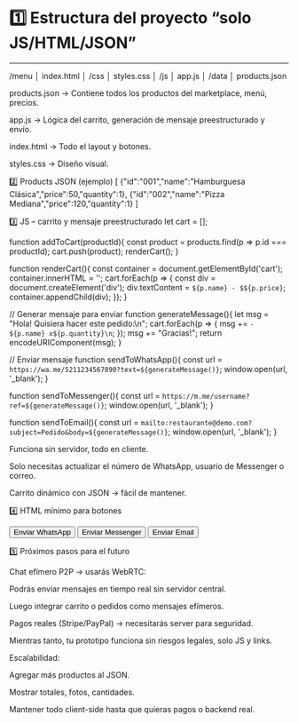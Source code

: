 # 1️⃣ Estructura del proyecto “solo JS/HTML/JSON”


---


/menu
│ index.html
│ /css
│   styles.css
│ /js
│   app.js
│ /data
│   products.json


products.json → Contiene todos los productos del marketplace, menú, precios.

app.js → Lógica del carrito, generación de mensaje preestructurado y envío.

index.html → Todo el layout y botones.

styles.css → Diseño visual.

2️⃣ Products JSON (ejemplo)
[
  {"id":"001","name":"Hamburguesa Clásica","price":50,"quantity":1},
  {"id":"002","name":"Pizza Mediana","price":120,"quantity":1}
]

3️⃣ JS – carrito y mensaje preestructurado
let cart = [];

function addToCart(productId){
  const product = products.find(p => p.id === productId);
  cart.push(product);
  renderCart();
}

function renderCart(){
  const container = document.getElementById('cart');
  container.innerHTML = '';
  cart.forEach(p => {
    const div = document.createElement('div');
    div.textContent = `${p.name} - $${p.price}`;
    container.appendChild(div);
  });
}

// Generar mensaje para enviar
function generateMessage(){
  let msg = "Hola! Quisiera hacer este pedido:\n";
  cart.forEach(p => {
    msg += `- ${p.name} x${p.quantity}\n`;
  });
  msg += "Gracias!";
  return encodeURIComponent(msg);
}

// Enviar mensaje
function sendToWhatsApp(){
  const url = `https://wa.me/5211234567890?text=${generateMessage()}`;
  window.open(url, '_blank');
}

function sendToMessenger(){
  const url = `https://m.me/username?ref=${generateMessage()}`;
  window.open(url, '_blank');
}

function sendToEmail(){
  const url = `mailto:restaurante@demo.com?subject=Pedido&body=${generateMessage()}`;
  window.open(url, '_blank');
}


Funciona sin servidor, todo en cliente.

Solo necesitas actualizar el número de WhatsApp, usuario de Messenger o correo.

Carrito dinámico con JSON → fácil de mantener.

4️⃣ HTML mínimo para botones
<div id="cart"></div>
<button onclick="sendToWhatsApp()">Enviar WhatsApp</button>
<button onclick="sendToMessenger()">Enviar Messenger</button>
<button onclick="sendToEmail()">Enviar Email</button>

5️⃣ Próximos pasos para el futuro

Chat efímero P2P → usarás WebRTC:

Podrás enviar mensajes en tiempo real sin servidor central.

Luego integrar carrito o pedidos como mensajes efímeros.

Pagos reales (Stripe/PayPal) → necesitarás server para seguridad.

Mientras tanto, tu prototipo funciona sin riesgos legales, solo JS y links.

Escalabilidad:

Agregar más productos al JSON.

Mostrar totales, fotos, cantidades.

Mantener todo client-side hasta que quieras pagos o backend real.
